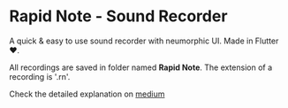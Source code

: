 # Rapid Note - Sound Recorder

A quick & easy to use sound recorder with neumorphic UI. Made in Flutter ❤️.

All recordings are saved in folder named **Rapid Note**. The extension of a recording is '.rn'.

Check the detailed explanation on [medium](https://medium.com/@manthankhandale/make-a-sound-recorder-in-flutter-d64fd0809f6c "Make A Sound Recorder In Flutter")



